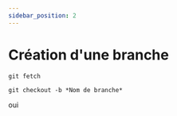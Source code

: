```yaml
---
sidebar_position: 2
---
```

# Création d'une branche

```shell
git fetch

git checkout -b *Nom de branche*
```

oui

